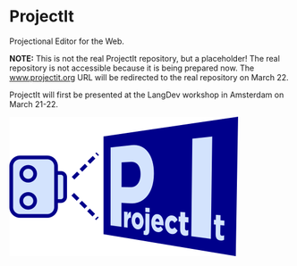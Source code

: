 # ProjectIt
Projectional Editor for the Web.

**NOTE:** This is not the real ProjectIt repository, but a placeholder!
The real repository is not accessible because it is being prepared now.
The www.projectit.org URL will be redirected to the real repository on March 22. 

ProjectIt will first be presented at the LangDev workshop in Amsterdam on March 21-22.

![logo](/projectit.png)


